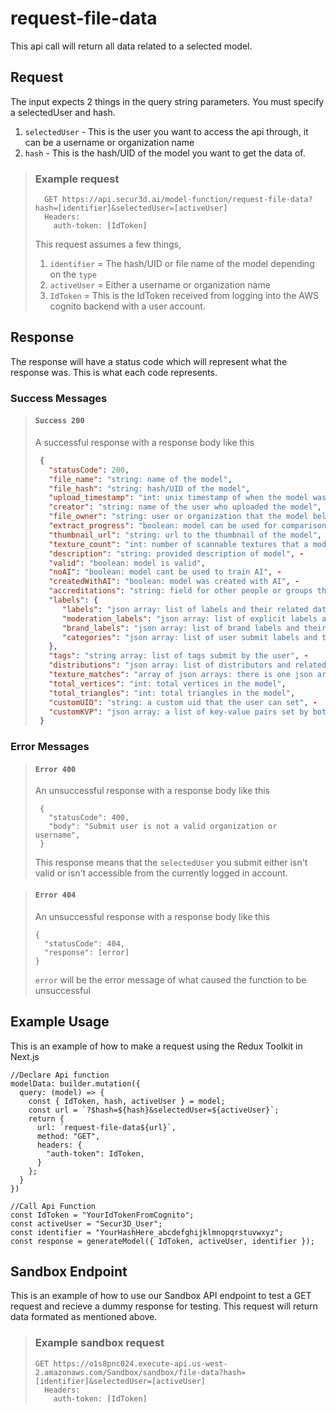 # request-file-data

This api call will return all data related to a selected model.

## Request

The input expects 2 things in the query string parameters. You must specify a selectedUser and hash.

1. `selectedUser` - This is the user you want to access the api through, it can be a username or organization name
2. `hash` - This is the hash/UID of the model you want to get the data of.

> ### Example request
>
>       GET https://api.secur3d.ai/model-function/request-file-data?hash=[identifier]&selectedUser=[activeUser]
>       Headers:
>         auth-token: [IdToken]
>
> This request assumes a few things,
>
> 1. `identifier` = The hash/UID or file name of the model depending on the `type`
> 2. `activeUser` = Either a username or organization name
> 3. `IdToken` = This is the IdToken received from logging into the AWS cognito backend with a user account.

## Response

The response will have a status code which will represent what the response was. This is what each code represents.

### Success Messages

> #### `Success 200`
>
> A successful response with a response body like this
>
> ```json
>  {
>    "statusCode": 200,
>    "file_name": "string: name of the model",
>    "file_hash": "string: hash/UID of the model",
>    "upload_timestamp": "int: unix timestamp of when the model was uploaded",
>    "creator": "string: name of the user who uploaded the model", -
>    "file_owner": "string: user or organization that the model belongs to",
>    "extract_progress": "boolean: model can be used for comparisons",
>    "thumbnail_url": "string: url to the thumbnail of the model",
>    "texture_count": "int: number of scannable textures that a model has",
>    "description": "string: provided description of model", -
>    "valid": "boolean: model is valid",
>    "noAI": "boolean: model cant be used to train AI", -
>    "createdWithAI": "boolean: model was created with AI", -
>    "accreditations": "string: field for other people or groups that helped make the model", -
>    "labels": {
>       "labels": "json array: list of labels and their related data",
>       "moderation_labels": "json array: list of explicit labels and their related data",
>       "brand_labels": "json array: list of brand labels and their related data",
>       "categories": "json array: list of user submit labels and their related data" -
>    },
>    "tags": "string array: list of tags submit by the user", -
>    "distributions": "json array: list of distributors and related data", -
>    "texture_matches": "array of json arrays: there is one json array for each texture in the model, these will contain json's with related data to the match",
>    "total_vertices": "int: total vertices in the model",
>    "total_triangles": "int: total triangles in the model",
>    "customUID": "string: a custom uid that the user can set", -
>    "customKVP": "json array: a list of key-value pairs set by both the user and system" -
>  }
> ```

### Error Messages

> #### `Error 400`
>
> An unsuccessful response with a response body like this
>
> ```
>  {
>    "statusCode": 400,
>    "body": "Submit user is not a valid organization or username",
>  }
> ```
>
> This response means that the `selectedUser` you submit either isn't valid or isn't accessible from the currently logged in account.

> #### `Error 404`
>
> An unsuccessful response with a response body like this
>
>     {
>       "statusCode": 404,
>       "response": [error]
>     }
>
> `error` will be the error message of what caused the function to be unsuccessful

## Example Usage

This is an example of how to make a request using the Redux Toolkit in Next.js

    //Declare Api function
    modelData: builder.mutation({
      query: (model) => {
        const { IdToken, hash, activeUser } = model;
        const url = `?$hash=${hash}&selectedUser=${activeUser}`;
        return {
          url: `request-file-data${url}`,
          method: "GET",
          headers: {
            "auth-token": IdToken,
          }
        };
      }
    })

    //Call Api Function
    const IdToken = "YourIdTokenFromCognito";
    const activeUser = "Secur3D_User";
    const identifier = "YourHashHere_abcdefghijklmnopqrstuvwxyz";
    const response = generateModel({ IdToken, activeUser, identifier });

## Sandbox Endpoint

This is an example of how to use our Sandbox API endpoint to test a GET request and recieve a dummy response for testing. This request will return data formated as mentioned above.

> ### Example sandbox request
>
>     GET https://o1s8pnc024.execute-api.us-west-2.amazonaws.com/Sandbox/sandbox/file-data?hash=[identifier]&selectedUser=[activeUser]
>       Headers:
>         auth-token: [IdToken]
